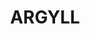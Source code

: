 ---
lastmod: '2025-04-06T06:05:21+00:00'
latitude: -22.449259
layout: suburb
longitude: 147.17431
postcode: '4721'
state: QLD
title: ARGYLL
url: /qld/argyll/
---